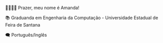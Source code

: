 
🫱🏽‍🫲🏽 Prazer, meu nome é Amanda!

📚 Graduanda em Engenharia da Computação - Universidade Estadual de Feira de Santana 

🗨️ Português/Inglês

<!--
**AmandaLimaB/amandalimab** is a ✨ _special_ ✨ repository because its `README.md` (this file) appears on your GitHub profile.

Here are some ideas to get you started:

- 🔭 I’m currently working on ...
- 🌱 I’m currently learning ...
- 👯 I’m looking to collaborate on ...
- 🤔 I’m looking for help with ...
- 💬 Ask me about ...
- 📫 How to reach me: ...
- 😄 Pronouns: ...
- ⚡ Fun fact: ...
-->
